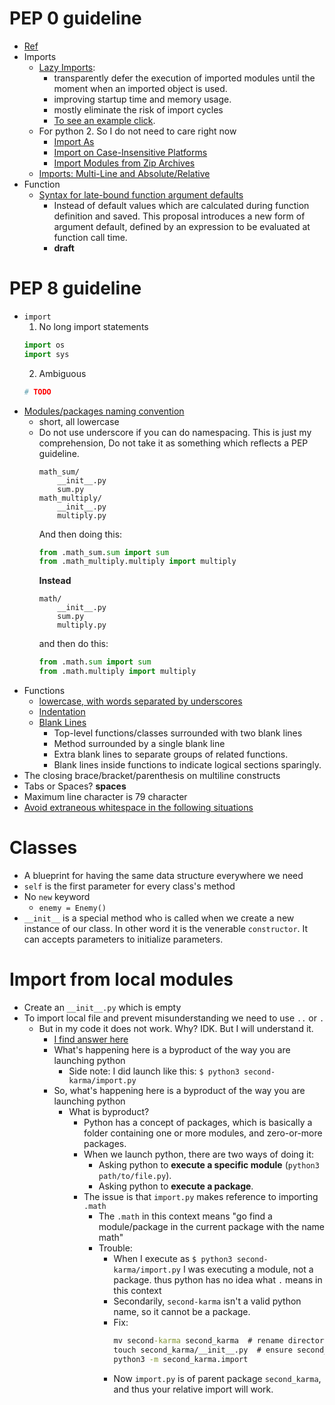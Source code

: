 # PEP 0 guideline

-   [Ref](https://peps.python.org/pep-0008/)
-   Imports
    -   [Lazy Imports](https://peps.python.org/pep-0690/):
        -   transparently defer the execution of imported modules until the moment when an imported object is used.
        -   improving startup time and memory usage.
        -   mostly eliminate the risk of import cycles
        -   [To see an example click](https://peps.python.org/pep-0690/#example).
    -   For python 2. So I do not need to care right now
        -   [Import As](https://peps.python.org/pep-0221/)
        -   [Import on Case-Insensitive Platforms](https://peps.python.org/pep-0235/)
        -   [Import Modules from Zip Archives](https://peps.python.org/pep-0273/)
    -   [Imports: Multi-Line and Absolute/Relative](https://peps.python.org/pep-0328/)
-   Function
    -   [Syntax for late-bound function argument defaults](https://peps.python.org/pep-0671/)
        -   Instead of default values which are calculated during function definition and saved. This proposal introduces a new form of argument default, defined by an expression to be evaluated at function call time.
        -   **draft**

# PEP 8 guideline

-   `import`
    1. No long import statements
    ```py
    import os
    import sys
    ```
    2. Ambiguous
    ```py
    # TODO
    ```
-   [Modules/packages naming convention](https://peps.python.org/pep-0008/#package-and-module-names)
    -   short, all lowercase
    -   Do not use underscore if you can do namespacing. This is just my comprehension, Do not take it as something which reflects a PEP guideline.
        ```
        math_sum/
            __init__.py
            sum.py
        math_multiply/
            __init__.py
            multiply.py
        ```
        And then doing this:
        ```py
        from .math_sum.sum import sum
        from .math_multiply.multiply import multiply
        ```
        **Instead**
        ```
        math/
            __init__.py
            sum.py
            multiply.py
        ```
        and then do this:
        ```py
        from .math.sum import sum
        from .math.multiply import multiply
        ```
-   Functions
    -   [lowercase, with words separated by underscores](https://peps.python.org/pep-0008/#function-and-variable-names)
    -   [Indentation](https://peps.python.org/pep-0008/#indentation)
    -   [Blank Lines](https://peps.python.org/pep-0008/#blank-lines)
        -   Top-level functions/classes surrounded with two blank lines
        -   Method surrounded by a single blank line
        -   Extra blank lines to separate groups of related functions.
        -   Blank lines inside functions to indicate logical sections sparingly.
-   The closing brace/bracket/parenthesis on multiline constructs
-   Tabs or Spaces? **spaces**
-   Maximum line character is 79 character
-   [Avoid extraneous whitespace in the following situations](https://peps.python.org/pep-0008/#whitespace-in-expressions-and-statements)

# Classes

-   A blueprint for having the same data structure everywhere we need
-   `self` is the first parameter for every class's method
-   No `new` keyword
    -   `enemy = Enemy()`
-   `__init__` is a special method who is called when we create a new instance of our class. In other word it is the venerable `constructor`. It can accepts parameters to initialize parameters.

# Import from local modules

-   Create an `__init__.py` which is empty
-   To import local file and prevent misunderstanding we need to use `..` or `.`
    -   But in my code it does not work. Why? IDK. But I will understand it.
        -   [I find answer here](https://discord.com/channels/238666723824238602/308729304949194752/990825149559369728)
        -   What's happening here is a byproduct of the way you are launching python
            -   Side note: I did launch like this: `$ python3 second-karma/import.py`
        -   So, what's happening here is a byproduct of the way you are launching python
            -   What is byproduct?
                -   Python has a concept of packages, which is basically a folder containing one or more modules, and zero-or-more packages.
                -   When we launch python, there are two ways of doing it:
                    -   Asking python to **execute a specific module** (`python3 path/to/file.py`).
                    -   Asking python to **execute a package**.
                -   The issue is that `import.py` makes reference to importing `.math`
                    -   The `.math` in this context means "go find a module/package in the current package with the name math"
                    -   Trouble:
                        -   When I execute as `$ python3 second-karma/import.py` I was executing a module, not a package. thus python has no idea what `.` means in this context
                        -   Secondarily, `second-karma` isn't a valid python name, so it cannot be a package.
                        -   Fix:
                            ```cmd
                            mv second-karma second_karma  # rename directory to be a valid python name
                            touch second_karma/__init__.py  # ensure second_karma can be treated as a package
                            python3 -m second_karma.import
                            ```
                        -   Now `import.py` is of parent package `second_karma`, and thus your relative import will work.
